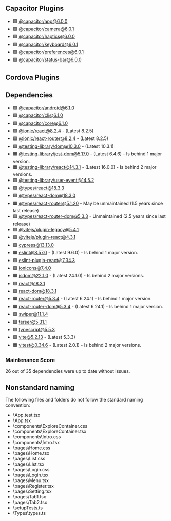 ## Capacitor Plugins

- 🟩 [@capacitor/app@6.0.0](https://github.com/ionic-team/capacitor-plugins.git)
- 🟩 [@capacitor/camera@6.0.1](https://github.com/ionic-team/capacitor-plugins.git)
- 🟩 [@capacitor/haptics@6.0.0](https://github.com/ionic-team/capacitor-plugins.git)
- 🟩 [@capacitor/keyboard@6.0.1](https://github.com/ionic-team/capacitor-plugins.git)
- 🟩 [@capacitor/preferences@6.0.1](https://github.com/ionic-team/capacitor-plugins.git)
- 🟩 [@capacitor/status-bar@6.0.0](https://github.com/ionic-team/capacitor-plugins.git)
## Cordova Plugins

## Dependencies

- 🟩 [@capacitor/android@6.1.0](https://github.com/ionic-team/capacitor.git)
- 🟩 [@capacitor/cli@6.1.0](https://github.com/ionic-team/capacitor.git)
- 🟩 [@capacitor/core@6.1.0](https://github.com/ionic-team/capacitor.git)
- 🟩 [@ionic/react@8.2.4](https://github.com/ionic-team/ionic-framework.git) - (Latest 8.2.5)
- 🟩 [@ionic/react-router@8.2.4](https://github.com/ionic-team/ionic-framework.git) - (Latest 8.2.5)
- 🟩 [@testing-library/dom@10.3.0](https://github.com/testing-library/dom-testing-library.git) - (Latest 10.3.1)
- 🟧 [@testing-library/jest-dom@5.17.0](https://github.com/testing-library/jest-dom.git) - (Latest 6.4.6) - Is behind 1 major version.
- 🟧 [@testing-library/react@14.3.1](https://github.com/testing-library/react-testing-library.git) - (Latest 16.0.0) - Is behind 2 major versions.
- 🟩 [@testing-library/user-event@14.5.2](https://github.com/testing-library/user-event.git)
- 🟩 [@types/react@18.3.3](https://github.com/DefinitelyTyped/DefinitelyTyped.git)
- 🟩 [@types/react-dom@18.3.0](https://github.com/DefinitelyTyped/DefinitelyTyped.git)
- 🟧 [@types/react-router@5.1.20](https://github.com/DefinitelyTyped/DefinitelyTyped.git) - May be unmaintained (1.5 years since last release)
- 🟥 [@types/react-router-dom@5.3.3](https://github.com/DefinitelyTyped/DefinitelyTyped.git) - Unmaintained (2.5 years since last release)
- 🟩 [@vitejs/plugin-legacy@5.4.1](https://github.com/vitejs/vite.git)
- 🟩 [@vitejs/plugin-react@4.3.1](https://github.com/vitejs/vite-plugin-react.git)
- 🟩 [cypress@13.13.0](https://github.com/cypress-io/cypress.git)
- 🟧 [eslint@8.57.0](https://github.com/eslint/eslint.git) - (Latest 9.6.0) - Is behind 1 major version.
- 🟩 [eslint-plugin-react@7.34.3](https://github.com/jsx-eslint/eslint-plugin-react.git)
- 🟩 [ionicons@7.4.0](https://github.com/ionic-team/ionicons.git)
- 🟧 [jsdom@22.1.0](https://github.com/jsdom/jsdom.git) - (Latest 24.1.0) - Is behind 2 major versions.
- 🟩 [react@18.3.1](https://github.com/facebook/react.git)
- 🟩 [react-dom@18.3.1](https://github.com/facebook/react.git)
- 🟧 [react-router@5.3.4](https://github.com/remix-run/react-router.git) - (Latest 6.24.1) - Is behind 1 major version.
- 🟧 [react-router-dom@5.3.4](https://github.com/remix-run/react-router.git) - (Latest 6.24.1) - Is behind 1 major version.
- 🟩 [swiper@11.1.4](https://github.com/nolimits4web/Swiper.git)
- 🟩 [terser@5.31.1](https://github.com/terser/terser.git)
- 🟩 [typescript@5.5.3](https://github.com/Microsoft/TypeScript.git)
- 🟩 [vite@5.2.13](https://github.com/vitejs/vite.git) - (Latest 5.3.3)
- 🟧 [vitest@0.34.6](https://github.com/vitest-dev/vitest.git) - (Latest 2.0.1) - Is behind 2 major versions.
### Maintenance Score
26 out of 35 dependencies were up to date without issues.



## Nonstandard naming
The following files and folders do not follow the standard naming convention:

- \App.test.tsx
- \App.tsx
- \components\ExploreContainer.css
- \components\ExploreContainer.tsx
- \components\Intro.css
- \components\Intro.tsx
- \pages\Home.css
- \pages\Home.tsx
- \pages\List.css
- \pages\LIst.tsx
- \pages\Login.css
- \pages\Login.tsx
- \pages\Menu.tsx
- \pages\Register.tsx
- \pages\Setting.tsx
- \pages\Tab1.tsx
- \pages\Tab2.tsx
- \setupTests.ts
- \Types\types.ts
